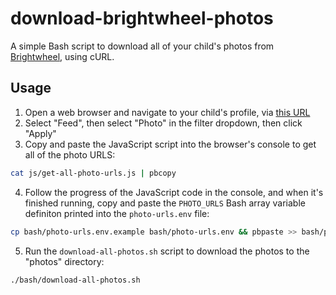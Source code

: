# download-brightwheel-photos

A simple Bash script to download all of your child's photos from [Brightwheel](https://mybrightwheel.com/), using cURL.

## Usage

1. Open a web browser and navigate to your child's profile, via [this URL](https://schools.mybrightwheel.com/children/list)
2. Select "Feed", then select "Photo" in the filter dropdown, then click "Apply"
3. Copy and paste the JavaScript script into the browser's console to get all of the photo URLS:
```bash
cat js/get-all-photo-urls.js | pbcopy
```
4. Follow the progress of the JavaScript code in the console, and when it's finished running, copy and paste the
   `PHOTO_URLS` Bash array variable definiton printed into the `photo-urls.env` file:
```bash
cp bash/photo-urls.env.example bash/photo-urls.env && pbpaste >> bash/photo-urls.env
```
5. Run the `download-all-photos.sh` script to download the photos to the "photos" directory:
```bash
./bash/download-all-photos.sh
```

